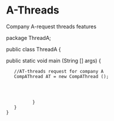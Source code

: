 # A-Threads
Company A-request threads features

package ThreadA;

public class ThreadA {

   public static void main (String [] args)
	   {
	   
	   //AT-threads request for company A
	   CompAThread AT = new CompAThread ();
	   
	   
	   
	   
	   	      }
	   }
	}

